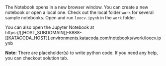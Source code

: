The Notebook opens in a new browser window. You can create a new notebook or open a local one. Check out the local folder `work` for several sample notebooks. Open and run `loocv.ipynb` in the `work` folder.

You can also open the Jupyter Notebook at https://[[HOST_SUBDOMAIN]]-8888-[[KATACODA_HOST]].environments.katacoda.com/notebooks/work/loocv.ipynb

**Note:**
There are placeholder(s) to write python code. If you need any help, you can checkout solution tab.